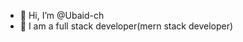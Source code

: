 - 👋 Hi, I’m @Ubaid-ch
- 🦾 I am a full stack developer(mern stack developer)




<!---
Ubaid-ch/Ubaid-ch is a ✨ special ✨ repository because its `README.md` (this file) appears on your GitHub profile.
You can click the Preview link to take a look at your changes.
--->
